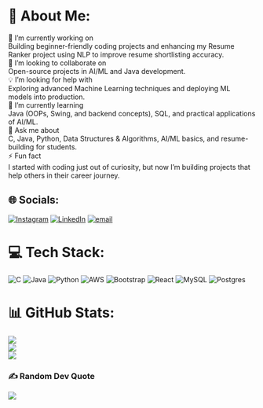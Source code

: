# 💫 About Me:
🔭 I’m currently working on<br>Building beginner-friendly coding projects and enhancing my Resume Ranker project using NLP to improve resume shortlisting accuracy.<br>🤝 I’m looking to collaborate on<br>Open-source projects in AI/ML and Java development.<br>💡 I’m looking for help with<br>Exploring advanced Machine Learning techniques and deploying ML models into production.<br>🌱 I’m currently learning<br>Java (OOPs, Swing, and backend concepts), SQL, and practical applications of AI/ML.<br>💬 Ask me about<br>C, Java, Python, Data Structures & Algorithms, AI/ML basics, and resume-building for students.<br>⚡ Fun fact<br>I started with coding just out of curiosity, but now I’m building projects that help others in their career journey.


## 🌐 Socials:
[![Instagram](https://img.shields.io/badge/Instagram-%23E4405F.svg?logo=Instagram&logoColor=white)](https://instagram.com/invisible_hovercraft27) [![LinkedIn](https://img.shields.io/badge/LinkedIn-%230077B5.svg?logo=linkedin&logoColor=white)](https://linkedin.com/in/mananpal-dev) [![email](https://img.shields.io/badge/Email-D14836?logo=gmail&logoColor=white)](mailto:mananpal27@gmail.com) 

# 💻 Tech Stack:
![C](https://img.shields.io/badge/c-%2300599C.svg?style=for-the-badge&logo=c&logoColor=white) ![Java](https://img.shields.io/badge/java-%23ED8B00.svg?style=for-the-badge&logo=openjdk&logoColor=white) ![Python](https://img.shields.io/badge/python-3670A0?style=for-the-badge&logo=python&logoColor=ffdd54) ![AWS](https://img.shields.io/badge/AWS-%23FF9900.svg?style=for-the-badge&logo=amazon-aws&logoColor=white) ![Bootstrap](https://img.shields.io/badge/bootstrap-%238511FA.svg?style=for-the-badge&logo=bootstrap&logoColor=white) ![React](https://img.shields.io/badge/react-%2320232a.svg?style=for-the-badge&logo=react&logoColor=%2361DAFB) ![MySQL](https://img.shields.io/badge/mysql-4479A1.svg?style=for-the-badge&logo=mysql&logoColor=white) ![Postgres](https://img.shields.io/badge/postgres-%23316192.svg?style=for-the-badge&logo=postgresql&logoColor=white)
# 📊 GitHub Stats:
![](https://github-readme-stats.vercel.app/api?username=Code-cyber-glitch&theme=dark&hide_border=false&include_all_commits=true&count_private=true)<br/>
![](https://nirzak-streak-stats.vercel.app/?user=Code-cyber-glitch&theme=dark&hide_border=false)<br/>
![](https://github-readme-stats.vercel.app/api/top-langs/?username=Code-cyber-glitch&theme=dark&hide_border=false&include_all_commits=true&count_private=true&layout=compact)

### ✍️ Random Dev Quote
![](https://quotes-github-readme.vercel.app/api?type=horizontal&theme=radical)
